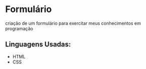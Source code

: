 # Formulário
criação de um formulário para exercitar meus conhecimentos em programação 
## Linguagens Usadas: 
* HTML
* CSS
<picture>
<source media="(prefers-color-scheme: dark)" srcset="https://imgur.com/pzoNGxW">

  
